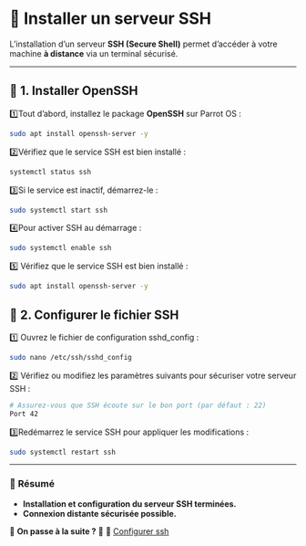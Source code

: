 # 🔐 Installer un serveur SSH

L’installation d’un serveur **SSH (Secure Shell)** permet d’accéder à votre machine **à distance** via un terminal sécurisé.

---

## 📌 **1. Installer OpenSSH**
1️⃣Tout d’abord, installez le package **OpenSSH** sur Parrot OS :

```bash
sudo apt install openssh-server -y
```
2️⃣Vérifiez que le service SSH est bien installé :
```bash
systemctl status ssh
```

3️⃣Si le service est inactif, démarrez-le :
```bash
sudo systemctl start ssh
```

4️⃣Pour activer SSH au démarrage :
```bash
sudo systemctl enable ssh
```

5️⃣ Vérifiez que le service SSH est bien installé :
```bash
sudo apt install openssh-server -y
```

## 📌 **2. Configurer le fichier SSH**
1️⃣ Ouvrez le fichier de configuration sshd_config :
```bash
sudo nano /etc/ssh/sshd_config
```

2️⃣ Vérifiez ou modifiez les paramètres suivants pour sécuriser votre serveur SSH :
```bash
# Assurez-vous que SSH écoute sur le bon port (par défaut : 22)
Port 42
```
3️⃣Redémarrez le service SSH pour appliquer les modifications :
```bash
sudo systemctl restart ssh
```
---

### 🚀 **Résumé**
- **Installation et configuration du serveur SSH terminées.**
- **Connexion distante sécurisée possible.**

📌 **On passe à la suite ?** 🚀
📌 [Configurer ssh](pages/serveurs/configurer_ssh)

